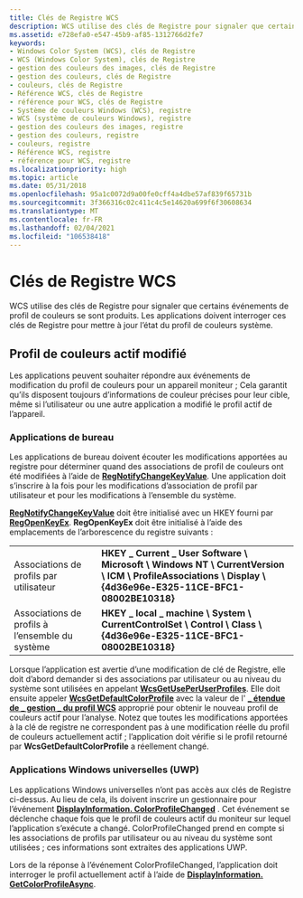 ```yaml
---
title: Clés de Registre WCS
description: WCS utilise des clés de Registre pour signaler que certains événements de profil de couleurs se sont produits. Les applications doivent interroger ces clés de Registre pour mettre à jour l’état du profil de couleurs système.
ms.assetid: e728efa0-e547-45b9-af85-1312766d2fe7
keywords:
- Windows Color System (WCS), clés de Registre
- WCS (Windows Color System), clés de Registre
- gestion des couleurs des images, clés de Registre
- gestion des couleurs, clés de Registre
- couleurs, clés de Registre
- Référence WCS, clés de Registre
- référence pour WCS, clés de Registre
- Système de couleurs Windows (WCS), registre
- WCS (système de couleurs Windows), registre
- gestion des couleurs des images, registre
- gestion des couleurs, registre
- couleurs, registre
- Référence WCS, registre
- référence pour WCS, registre
ms.localizationpriority: high
ms.topic: article
ms.date: 05/31/2018
ms.openlocfilehash: 95a1c0072d9a00fe0cff4a4dbe57af839f65731b
ms.sourcegitcommit: 3f366316c02c411c4c5e14620a699f6f30608634
ms.translationtype: MT
ms.contentlocale: fr-FR
ms.lasthandoff: 02/04/2021
ms.locfileid: "106538418"
---
```

# <a name="wcs-registry-keys"></a>Clés de Registre WCS

WCS utilise des clés de Registre pour signaler que certains événements de profil de couleurs se sont produits. Les applications doivent interroger ces clés de Registre pour mettre à jour l’état du profil de couleurs système.

## <a name="active-color-profile-changed"></a>Profil de couleurs actif modifié

Les applications peuvent souhaiter répondre aux événements de modification du profil de couleurs pour un appareil moniteur ; Cela garantit qu’ils disposent toujours d’informations de couleur précises pour leur cible, même si l’utilisateur ou une autre application a modifié le profil actif de l’appareil.

### <a name="desktop-applications"></a>Applications de bureau

Les applications de bureau doivent écouter les modifications apportées au registre pour déterminer quand des associations de profil de couleurs ont été modifiées à l’aide de [**RegNotifyChangeKeyValue**](/windows/win32/api/winreg/nf-winreg-regnotifychangekeyvalue). Une application doit s’inscrire à la fois pour les modifications d’association de profil par utilisateur et pour les modifications à l’ensemble du système.

[**RegNotifyChangeKeyValue**](/windows/win32/api/winreg/nf-winreg-regnotifychangekeyvalue) doit être initialisé avec un HKEY fourni par [**RegOpenKeyEx**](/windows/win32/api/winreg/nf-winreg-regopenkeyexa). **RegOpenKeyEx** doit être initialisé à l’aide des emplacements de l’arborescence du registre suivants :



|                                  |                                                                                                                                                    |
|----------------------------------|----------------------------------------------------------------------------------------------------------------------------------------------------|
| Associations de profils par utilisateur    | **HKEY \_ Current \_ User Software \\ Microsoft \\ Windows NT \\ CurrentVersion \\ ICM \\ ProfileAssociations \\ Display \\ {4d36e96e-E325-11CE-BFC1-08002BE10318}** |
| Associations de profils à l’ensemble du système | **HKEY \_ local \_ machine \\ System \\ CurrentControlSet \\ Control \\ Class \\ {4d36e96e-E325-11CE-BFC1-08002BE10318}**                                        |



 

Lorsque l’application est avertie d’une modification de clé de Registre, elle doit d’abord demander si des associations par utilisateur ou au niveau du système sont utilisées en appelant [**WcsGetUsePerUserProfiles**](/windows/win32/api/icm/nf-icm-wcsgetdefaultrenderingintent). Elle doit ensuite appeler [**WcsGetDefaultColorProfile**](/windows/win32/api/icm/nf-icm-wcsgetdefaultcolorprofile) avec la valeur de l' [**\_ étendue de \_ gestion \_ du profil WCS**](/windows/win32/api/icm/ne-icm-wcs_profile_management_scope) approprié pour obtenir le nouveau profil de couleurs actif pour l’analyse. Notez que toutes les modifications apportées à la clé de registre ne correspondent pas à une modification réelle du profil de couleurs actuellement actif ; l’application doit vérifie si le profil retourné par **WcsGetDefaultColorProfile** a réellement changé.

### <a name="universal-windows-uwp-apps"></a>Applications Windows universelles (UWP)

Les applications Windows universelles n’ont pas accès aux clés de Registre ci-dessus. Au lieu de cela, ils doivent inscrire un gestionnaire pour l’événement [**DisplayInformation. ColorProfileChanged**](/uwp/api/Windows.Graphics.Display.DisplayInformation) . Cet événement se déclenche chaque fois que le profil de couleurs actif du moniteur sur lequel l’application s’exécute a changé. ColorProfileChanged prend en compte si les associations de profils par utilisateur ou au niveau du système sont utilisées ; ces informations sont extraites des applications UWP.

Lors de la réponse à l’événement ColorProfileChanged, l’application doit interroger le profil actuellement actif à l’aide de [**DisplayInformation. GetColorProfileAsync**](/uwp/api/Windows.Graphics.Display.DisplayInformation).

 

 